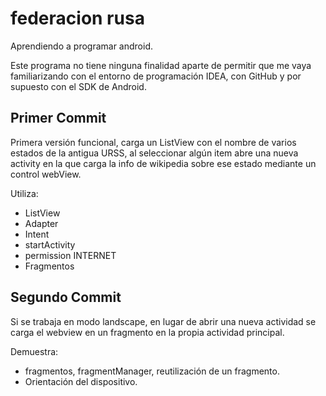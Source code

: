 federacion rusa
===============

Aprendiendo a programar android.

Este programa no tiene ninguna finalidad aparte de permitir que me vaya familiarizando con el 
entorno de programación IDEA, con GitHub y por supuesto con el SDK de Android.

Primer Commit
---

Primera versión funcional, carga un ListView con el nombre de varios estados de la antigua URSS, 
al seleccionar algún item abre una nueva activity en la que carga la info de wikipedia sobre ese estado 
mediante un control webView.

Utiliza:
* ListView
* Adapter
* Intent
* startActivity
* permission INTERNET
* Fragmentos

Segundo Commit
---

Si se trabaja en modo landscape, en lugar de abrir una nueva actividad se carga el webview en un fragmento en
la propia actividad principal.

Demuestra:
* fragmentos, fragmentManager, reutilización de un fragmento.
* Orientación del dispositivo.
